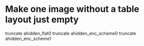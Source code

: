 # Make one image without a table layout just empty
truncate ahidden_flat0
truncate ahidden_enc_scheme0
truncate ahidden_enc_scheme1

